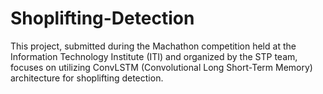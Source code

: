 # Shoplifting-Detection
 This project, submitted during the Machathon competition held at the Information Technology Institute (ITI) and organized by the STP team, focuses on utilizing ConvLSTM (Convolutional Long Short-Term Memory) architecture for shoplifting detection.
